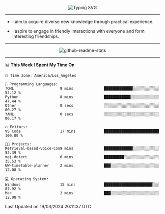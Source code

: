<p align="center">
  <img src="https://readme-typing-svg.demolab.com?font=Fira+Code&weight=500&size=32&duration=2500&pause=1600&center=true&vCenter=true&random=false&width=1024&height=64&lines=Hi+there+%F0%9F%91%8B;I'm+delighted+you+could+make+it+here+%F0%9F%8E%89;I'm+Harry%2C+a+college+student+still+finding+my+way" alt="Typing SVG" />
</p>


---


- I aim to acquire diverse new knowledge through practical experience.

- I aspire to engage in friendly interactions with everyone and form interesting friendships.


---


<p align="center">
  <img src="https://github-readme-stats.vercel.app/api?username=Harry-Jing&show_icons=true" alt="github-readme-stats"/>
</p>


---

<!--START_SECTION:waka-->
📊 **This Week I Spent My Time On** 

```text
🕑︎ Time Zone: America/Los_Angeles

💬 Programming Languages: 
TOML                     8 mins              █████████████░░░░░░░░░░░░   52.12 % 
Python                   8 mins              ████████████░░░░░░░░░░░░░   47.44 % 
Other                    0 secs              ░░░░░░░░░░░░░░░░░░░░░░░░░   00.27 % 
YAML                     0 secs              ░░░░░░░░░░░░░░░░░░░░░░░░░   00.17 % 

🔥 Editors: 
VS Code                  17 mins             █████████████████████████   100.00 % 

🐱‍💻 Projects: 
Retrieval-based-Voice-Con9 mins              █████████████░░░░░░░░░░░░   52.39 % 
maj-detect               6 mins              █████████░░░░░░░░░░░░░░░░   35.53 % 
UW-timetable-planner     2 mins              ███░░░░░░░░░░░░░░░░░░░░░░   12.08 % 

💻 Operating System: 
Windows                  15 mins             ██████████████████████░░░   87.92 % 
Mac                      2 mins              ███░░░░░░░░░░░░░░░░░░░░░░   12.08 % 
```


 Last Updated on 19/03/2024 20:11:37 UTC
<!--END_SECTION:waka-->
